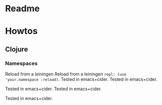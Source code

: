 # Readme

# Howtos

## Clojure

### Namespaces

Reload from a leiningen
Reload from a leiningen
` repl: (use 'your.namespace :reload) `.
Tested in emacs+cider.
Tested in emacs+cider.

Tested in emacs+cider.
Tested in emacs+cider.


Tested in emacs+cider.


